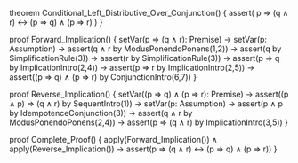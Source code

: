 theorem Conditional_Left_Distributive_Over_Conjunction() {
  assert(
    p ⇒ (q ∧ r) ↔ (p ⇒ q) ∧ (p ⇒ r)
  )
}

proof Forward_Implication() {
  setVar(p ⇒ (q ∧ r): Premise) →
  setVar(p: Assumption) →
  assert(q ∧ r by ModusPonendoPonens(1,2)) →
  assert(q by SimplificationRule(3)) →
  assert(r by SimplificationRule(3)) →
  assert(p ⇒ q by ImplicationIntro(2,4)) →
  assert(p ⇒ r by ImplicationIntro(2,5)) →
  assert((p ⇒ q) ∧ (p ⇒ r) by ConjunctionIntro(6,7))
}

proof Reverse_Implication() {
  setVar((p ⇒ q) ∧ (p ⇒ r): Premise) →
  assert((p ∧ p) ⇒ (q ∧ r) by SequentIntro(1)) →
  setVar(p: Assumption) →
  assert(p ∧ p by IdempotenceConjunction(3)) →
  assert(q ∧ r by ModusPonendoPonens(2,4)) →
  assert(p ⇒ (q ∧ r) by ImplicationIntro(3,5))
}

proof Complete_Proof() {
  apply(Forward_Implication()) ∧
  apply(Reverse_Implication()) →
  assert(p ⇒ (q ∧ r) ↔ (p ⇒ q) ∧ (p ⇒ r))
}